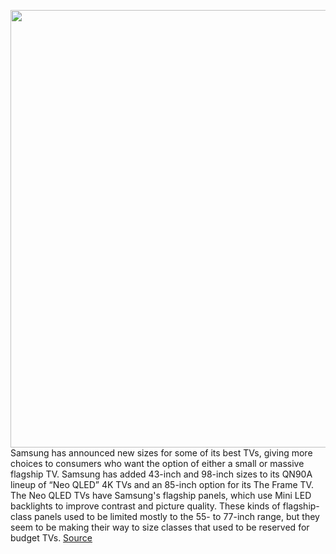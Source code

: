<img src='https://cdn.vox-cdn.com/thumbor/yZfmCy7VN-vBkklXRLl6_IvYCXk=/0x0:2040x1360/1200x800/filters:focal(667x444:993x770)/cdn.vox-cdn.com/uploads/chorus_image/image/69808799/DSCF2777.0.jpg' width='700px' /><br/>
Samsung has announced new sizes for some of its best TVs, giving more choices to consumers who want the option of either a small or massive flagship TV. Samsung has added 43-inch and 98-inch sizes to its QN90A lineup of “Neo QLED” 4K TVs and an 85-inch option for its The Frame TV. The Neo QLED TVs have Samsung's flagship panels, which use Mini LED backlights to improve contrast and picture quality. These kinds of flagship-class panels used to be limited mostly to the 55- to 77-inch range, but they seem to be making their way to size classes that used to be reserved for budget TVs.
<a href='https://www.theverge.com/2021/9/2/22652604/samsung-neo-qled-43-98-inch-small-large-lg-competition-tv'> Source <a/>